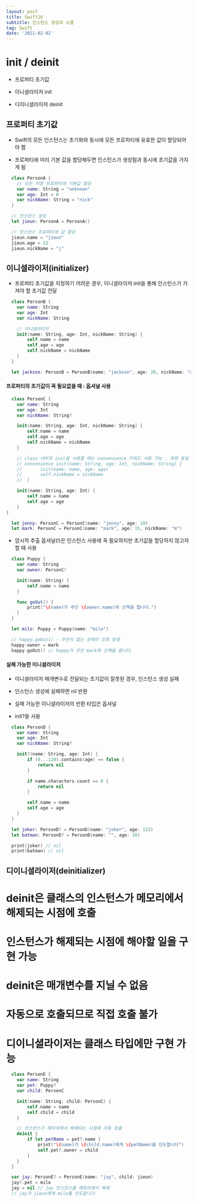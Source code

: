 ```yaml
---
layout: post
title: Swift16
subtitle: 인스턴스 생성과 소멸
tag: Swift
date: '2021-02-02'
---
```


# init / deinit

* 프로퍼티 초기값

* 이니셜라이저 init

* 디이니셜라이저 deinit


## 프로퍼티 초기값

* Swift의 모든 인스턴스는 초기화와 동시에 모든 프로퍼티에 유효한 값이 할당되어야 함

* 프로퍼티에 미리 기본 값을 할당해두면 인스턴스가 생성됨과 동시에 초기값을 가지게 됨
~~~Swift
  class PersonA {
    // 모든 저장 프로퍼티에 기본값 할당
    var name: String = "unknown"
    var age: Int = 0
    var nickName: String = "nick"
  }

  // 인스턴스 생성
  let jieun: PersonA = PersonA()

  // 인스턴스 프로퍼티에 값 할당
  jieun.name = "jieun"
  jieun.age = 22
  jieun.nickName = "j"
~~~


## 이니셜라이저(initializer)

* 프로퍼티 초기값을 지정하기 어려운 경우, 이니셜라이저 init을 통해 인스턴스가 가져야 할 초기값 전달
~~~Swift
  class PersonB {
    var name: String
    var age: Int
    var nickName: String

    // 이니셜라이저
    init(name: String, age: Int, nickName: String) {
        self.name = name
        self.age = age
        self.nickName = nickName
    }
  }

  let jackson: PersonB = PersonB(name: "jackson", age: 20, nickName: "wang")
~~~


#### 프로퍼티의 초기값이 꼭 필요없을 때 : 옵셔널 사용
~~~Swift
  class PersonC {
    var name: String
    var age: Int
    var nickName: String?

    init(name: String, age: Int, nickName: String) {
        self.name = name
        self.age = age
        self.nickName = nickName
    }

    // class 내부의 init을 사용할 때는 convenience 키워드 사용 가능 : 위와 동일
    // convenience init(name: String, age: Int, nickName: String) {
    //       init(name: name, age: age)
    //       self.nickName = nickName
    //  }

    init(name: String, age: Int) {
        self.name = name
        self.age = age
    }
}

  let jenny: PersonC = PersonC(name: "jenny", age: 10)
  let mark: PersonC = PersonC(name: "mark", age: 15, nickName: "m")﻿
~~~

* 암시적 추출 옵셔널(!)은 인스턴스 사용에 꼭 필요하지만 초기값을 할당하지 않고자 할 때 사용
~~~Swift
  class Puppy {
    var name: String
    var owner: PersonC!

    init(name: String) {
        self.name = name
    }

    func goOut() {
        print("\(name)가 주인 \(owner.name)와 산책을 합니다.")
    }
  }

  let milo: Puppy = Puppy(name: "milo")

  // happy.goOut() - 주인이 없는 상태라 오류 발생
  happy.owner = mark
  happy.goOut() // happy가 주인 mark와 산책을 합니다.
~~~

#### 실패 가능한 이니셜라이저

* 이니셜라이저 매개변수로 전달되는 초기값이 잘못된 경우, 인스턴스 생성 실패

* 인스턴스 생성에 실패하면 nil 반환

* 실패 가능한 이니셜라이저의 반환 타입은 옵셔널

* init?을 사용
~~~Swift
  class PersonD {
    var name: String
    var age: Int
    var nickName: String?

    init?(name: String, age: Int) {
        if (0...120).contains(age) == false {
            return nil
        }

        if name.characters.count == 0 {
            return nil
        }

        self.name = name
        self.age = age
    }
  }

  let joker: PersonD? = PersonD(name: "joker", age: 123)
  let batman: PersonD? = PersonD(name: "", age: 10)

  print(joker) // nil
  print(batman) // nil
~~~

## 디이니셜라이저(deinitializer)

# deinit은 클래스의 인스턴스가 메모리에서 해제되는 시점에 호출
# 인스턴스가 해제되는 시점에 해야할 일을 구현 가능
# deinit은 매개변수를 지닐 수 없음
# 자동으로 호출되므로 직접 호출 불가
# 디이니셜라이저는 클래스 타입에만 구현 가능

~~~Swift
  class PersonE {
    var name: String
    var pet: Puppy?
    var child: PersonC

    init(name: String, child: PersonC) {
        self.name = name
        self.child = child
    }

    // 인스턴스가 메모리에서 해제되는 시점에 자동 호출
    deinit {
        if let petName = pet?.name {
            print("\(name)가 \(child.name)에게 \(petName)를 인도합니다")
            self.pet?.owner = child
        }
    }
  }

  var jay: PersonE? = PersonE(name: "jay", child: jieun)
  jay?.pet = milo
  jay = nil // jay 인스턴스를 메모리에서 해제
  // jay가 jieun에게 milo를 인도합니다
~~~
